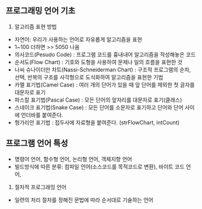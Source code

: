 ## 프로그래밍 언어 기초
1. 알고리즘 표현 방법
- 자연어: 우리가 사용하는 언어로 자유롭게 알고리즘을 표현
- 1~100 더하면 >> 5050 나옴 
- 의사코드(Pesudo Code) : 프로그램 코드를 흉내내어 알고리즘을 작성해놓은 코드
- 순서도(Flow Chart) : 기호와 도형을 사용하여 문제나 일의 흐름을 표현한 것
- 나씨 슈나이더만 차트(Nassi-Schneiderman Chart) : 구조적 프로그램의 순차, 선택, 반복의 구조를 사각형으로 도식화하여 알고리즘을 표현한 기법
- 카멜 표기법(Camel Case) : 여러 개의 단어가 있을 때 앞 단어를 제외한 첫 글자를 대문자로 표기
- 파스칼 표기법(Pascal Case) : 모든 단어의 앞자리를 대문자로 표기(클래스)
- 스네이크 표기법(Snake Case) : 모든 단어를 소문자로 표기하고 단어와 단어 사이에 언더바를 붙여준다.
- 헝가리안 표기법 : 접두사에 자료형을 붙여준다. (strFlowChart, intCount)

## 프로그램 언어 특성
- 명령어 언어, 함수형 언어, 논리형 언어, 객체지향 언어
- 빌드방식에 따른 분류: 컴파일 언어(소스코드를 목적코드로 변환), 바이트 코드 언어, 

1. 절차적 프로그래밍 언어
  - 일련의 처리 절차를 정해진 문법에 따라 순서대로 기술하는 언어
